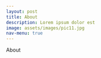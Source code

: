 ```yaml
---
layout: post
title: About
description: Lorem ipsum dolor est
image: assets/images/pic11.jpg
nav-menu: true
---
```


About
